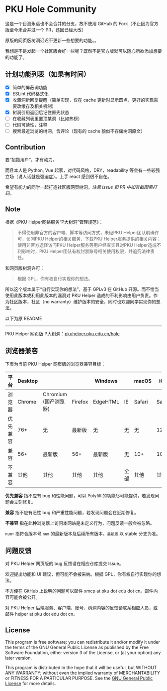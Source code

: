 # PKU Hole Community

这是一个目测永远也不会合并的分支，故不使用 GitHub 的 Fork（不止因为官方版至今未合并过一个 PR，还因已经大改）

原版的网页版树洞迟迟不更新一些想要的功能。。

我想是不是发起一个社区版会好一些呢？既然不是官方版就可以随心所欲添加想要的功能了。

## 计划功能列表（如果有时间）

- [x] 简单的屏蔽词功能
- [x] ESLint 代码格式化
- [x] 收藏洞新回复提醒（简单实现，仅在 cache 更新时显示圆点，更好的实现需要改缓存及相关机制）
- [x] 树洞引用返回后记住原先状态
- [ ] 在收藏列表里置顶某洞（比如热榜）
- [ ] 代码可读性，注释
- [ ] 搜索最近浏览的树洞，含评论（现有的 cache 貌似不存储树洞原文）

## Contribution

要“招揽用户”，才有动力。

而且本人是 Python, Vue 起家，对代码风格，DRY，readability 等会有一些较强立场（说人话就是强迫症）。上手 react 感到很不自在。

希望有能力的同学一起打造社区版网页树洞。*注意 Issue 和 PR 中如有截图需打码。*

## Note

根据《PKU Helper网络服务“P大树洞”管理规范》：

> 不得使用非官方的客户端、脚本等访问方式，未经PKU Helper团队明确许可，访问PKU Helper的相关服务、下载PKU Helper服务提供的相关内容；使用非官方途径访问PKU Helper服务等用户经查实且对PKU Helper造成不利影响时，PKU Helper团队有权封禁账号相关使用权限，并追究法律责任。

和网页版树洞许可：

> 根据 GPL，你有权自行实现你的想法。

所以这个版本属于“自行实现你的想法”，基于 GPLv3 在 GitHub 开源。而不恰当使用此版本或利用此版本的漏洞对 PKU Helper 造成的不利影响由用户负责。作为社区版本，社区（no warranty）维护版本的安全，同时也欢迎同学实现你的想法。

以下为原 README

---

PKU Helper 网页版 P大树洞：[pkuhelper.pku.edu.cn/hole](https://pkuhelper.pku.edu.cn/hole/)

## 浏览器兼容

下表为当前 PKU Helper 网页版的浏览器兼容目标：

| 平台     | Desktop |                            |         | Windows  |      | macOS  | iOS    |                     | Android |                         |
| -------- | ------- | -------------------------- | ------- | -------- | ---- | ------ | ------ | ------------------- | ------- | ----------------------- |
| 浏览器   | Chrome  | Chromium<br />(国产浏览器) | Firefox | EdgeHTML | IE   | Safari | Safari | 微信<br />(WebView) | Chrome  | Chromium<br />(WebView) |
| 优先兼容 | 76+     | 无                         | 最新版  | 无       | 无   | 无     | 12+    | 无                  | 最新版  | 无                      |
| 兼容     | 56+     | 最新版                     | 56+     | 最新版   | 无   | 10+    | 10+    | 最新版              | 56+     | 最新版                  |
| 不兼容   | 其他    | 其他                       | 其他    | 其他     | 全部 | 其他   | 其他   | 其他                | 其他    | 其他                    |


**优先兼容** 指不应有 bug 和性能问题，可以 Polyfill 的功能尽可能提供，若发现问题会立刻修复。

**兼容** 指不应有恶性 bug 和严重性能问题，若发现问题会在近期修复。

**不兼容** 指在此种浏览器上访问本网站是未定义行为，问题反馈一般会被忽略。

`num+` 指符合版本号 `num` 的最新版本及后续所有版本。`最新版` 以 stable 分支为准。

## 问题反馈

对 PKU Helper 网页版的 bug 反馈请在相应仓库提交 Issue。

欢迎提出功能和 UI 建议，但可能不会被采纳。根据 GPL，你有权自行实现你的想法。

不方便在 GitHub 上说明的问题可以邮件 xmcp at pku dot edu dot cn。邮件内容可能会被公开。

对 PKU Helper 后端服务、客户端、账号、树洞内容的反馈请联系相应人员，或邮件 helper at pku dot edu dot cn。

## License

This program is free software: you can redistribute it and/or modify it under the terms of the GNU General Public License as published by the Free Software Foundation, either version 3 of the License, or (at your option) any later version.

This program is distributed in the hope that it will be useful, but WITHOUT ANY WARRANTY; without even the implied warranty of MERCHANTABILITY or FITNESS FOR A PARTICULAR PURPOSE. See the [GNU General Public License](https://www.gnu.org/licenses/gpl-3.0.zh-cn.html) for more details.
